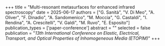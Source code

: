 +++
title = "Multi-resonant metasurfaces for enhanced infrared spectroscopy"
date = 2025-06-17
authors = ["G. Sanità", "V. Di Meo", "A. Oliver", "F. Dinadio", "A. Sandomenico", "M. Moccia", "G. Castaldi", "I. Rendina", "A. Crescitelli", "V. Galdi", "M. Ruvo", "E. Esposito"]
publication_types = ['paper-conference']
abstract = ""
selected = false
publication = "*13th International Conference on Elastic, Electrical, Transport, and Optical Properties of Inhomogeneous Media (ETOPIM)*"
+++
